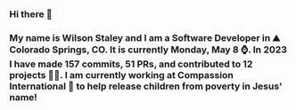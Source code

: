 ### Hi there 👋

### My name is Wilson Staley and I am a Software Developer in ⛰ Colorado Springs, CO.  It is currently Monday, May 8 ⌚. In 2023 I have made 157 commits, 51 PRs, and contributed to 12 projects 👨‍💻. I am currently working at Compassion International 🏢 to help release children from poverty in Jesus' name!